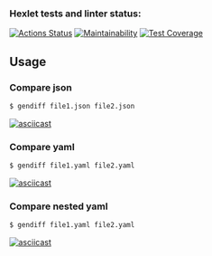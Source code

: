 ### Hexlet tests and linter status:
[![Actions Status](https://github.com/anatolyburtsev/frontend-project-lvl2/workflows/hexlet-check/badge.svg)](https://github.com/anatolyburtsev/frontend-project-lvl2/actions)
[![Maintainability](https://api.codeclimate.com/v1/badges/0f59942315935c352ae2/maintainability)](https://codeclimate.com/github/anatolyburtsev/frontend-project-lvl2/maintainability)
[![Test Coverage](https://api.codeclimate.com/v1/badges/0f59942315935c352ae2/test_coverage)](https://codeclimate.com/github/anatolyburtsev/frontend-project-lvl2/test_coverage)

## Usage

### Compare json
```sh
$ gendiff file1.json file2.json
```
[![asciicast](https://asciinema.org/a/nsTaEY4ZLq1wu9iKAZGgrrEYn.svg)](https://asciinema.org/a/nsTaEY4ZLq1wu9iKAZGgrrEYn)

### Compare yaml
```sh
$ gendiff file1.yaml file2.yaml
```
[![asciicast](https://asciinema.org/a/ZxdY3Oj24xWioxUmWC5sdNfiC.svg)](https://asciinema.org/a/ZxdY3Oj24xWioxUmWC5sdNfiC)


### Compare nested yaml
```sh
$ gendiff file1.yaml file2.yaml
```
[![asciicast](https://asciinema.org/a/W4NYWYAEwuSUDzVJg9Eg2rStt.svg)](https://asciinema.org/a/W4NYWYAEwuSUDzVJg9Eg2rStt)

